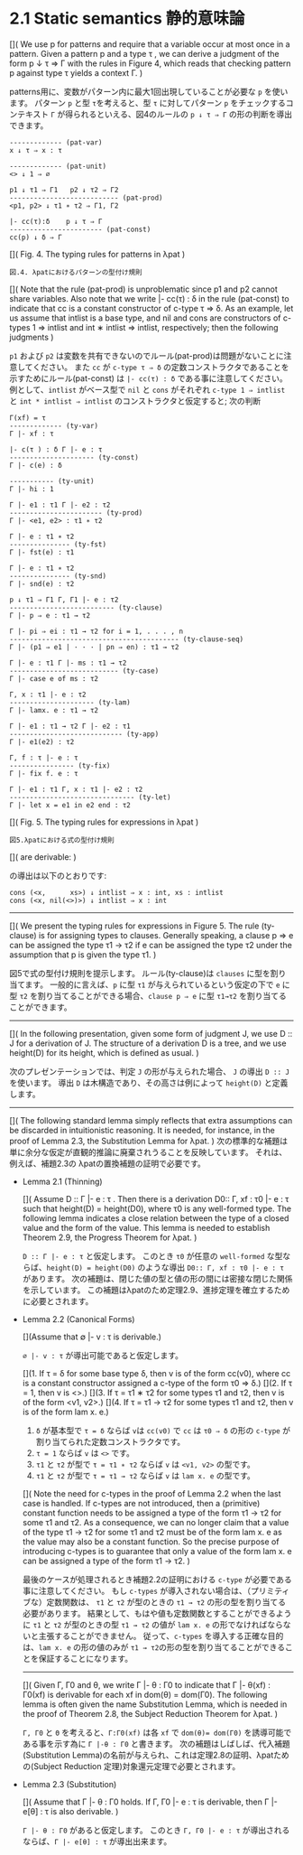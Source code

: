 # 2.1 Static semantics 静的意味論

[](
We use p for patterns and require that a variable occur at most once in a pattern.
Given a pattern p and a type τ , we can derive a judgment of the form p ↓ τ ⇒ Γ with the rules in Figure 4, which reads that checking pattern p against type τ yields a context Γ.
)

patterns用に、変数がパターン内に最大1回出現していることが必要な `p` を使います。
パターン `p` と型 `τ`を考えると、型 `τ` に対してパターン `p` をチェックするコンテキスト `Γ` が得られるといえる、図4のルールの `p ↓ τ ⇒ Γ` の形の判断を導出できます。

	------------- (pat-var)
	x ↓ τ ⇒ x : τ

	------------- (pat-unit)
	<> ↓ 1 ⇒ ∅

	p1 ↓ τ1 ⇒ Γ1   p2 ↓ τ2 ⇒ Γ2
	--------------------------- (pat-prod)
	<p1, p2> ↓ τ1 ∗ τ2 ⇒ Γ1, Γ2

	|- cc(τ):δ    p ↓ τ ⇒ Γ
	----------------------- (pat-const)
	cc(p) ↓ δ ⇒ Γ

[](
	Fig. 4. The typing rules for patterns in λpat
)

	図.4. λpatにおけるパターンの型付け規則

[](
Note that the rule (pat-prod) is unproblematic since p1 and p2 cannot share variables.
Also note that we write |- cc(τ) : δ in the rule (pat-const) to indicate that cc is a constant constructor of c-type τ ⇒ δ.
As an example, let us assume that intlist is a base type, and nil and cons are constructors of c-types 1 ⇒ intlist and int ∗ intlist ⇒ intlist, respectively;
then the following judgments
)

`p1` および `p2` は変数を共有できないのでルール(pat-prod)は問題がないことに注意してください。
また `cc` が `c-type τ ⇒ δ` の定数コンストラクタであることを示すためにルール(pat-const) は `|- cc(τ) : δ` である事に注意してください。
例として、`intlist` がベース型で `nil` と `cons` がそれぞれ `c-type 1 ⇒ intlist` と `int * intlist ⇒ intlist` のコンストラクタと仮定すると;
次の判断

	Γ(xf) = τ
	------------- (ty-var)
	Γ |- xf : τ

	|- c(τ ) : δ Γ |- e : τ
	--------------------- (ty-const)
	Γ |- c(e) : δ

	----------- (ty-unit)
	Γ |- hi : 1

	Γ |- e1 : τ1 Γ |- e2 : τ2
	----------------------- (ty-prod)
	Γ |- <e1, e2> : τ1 ∗ τ2

	Γ |- e : τ1 ∗ τ2
	--------------- (ty-fst)
	Γ |- fst(e) : τ1

	Γ |- e : τ1 ∗ τ2
	--------------- (ty-snd)
	Γ |- snd(e) : τ2

	p ↓ τ1 ⇒ Γ1 Γ, Γ1 |- e : τ2
	-------------------------- (ty-clause)
	Γ |- p ⇒ e : τ1 → τ2

	Γ |- pi ⇒ ei : τ1 → τ2 for i = 1, . . . , n
	------------------------------------------ (ty-clause-seq)
	Γ |- (p1 ⇒ e1 | · · · | pn ⇒ en) : τ1 → τ2

	Γ |- e : τ1 Γ |- ms : τ1 → τ2
	--------------------------- (ty-case)
	Γ |- case e of ms : τ2

	Γ, x : τ1 |- e : τ2
	--------------------- (ty-lam)
	Γ |- lamx. e : τ1 → τ2

	Γ |- e1 : τ1 → τ2 Γ |- e2 : τ1
	---------------------------- (ty-app)
	Γ |- e1(e2) : τ2

	Γ, f : τ |- e : τ
	---------------- (ty-fix)
	Γ |- fix f. e : τ

	Γ |- e1 : τ1 Γ, x : τ1 |- e2 : τ2
	------------------------------- (ty-let)
	Γ |- let x = e1 in e2 end : τ2

[](
	Fig. 5. The typing rules for expressions in λpat
)

	図5.λpatにおける式の型付け規則

[](
are derivable:
)

の導出は以下のとおりです:

	cons (<x,      xs>) ↓ intlist ⇒ x : int, xs : intlist
	cons (<x, nil(<>)>) ↓ intlist ⇒ x : int

----

[](
We present the typing rules for expressions in Figure 5.
The rule (ty-clause) is for assigning types to clauses.
Generally speaking, a clause p ⇒ e can be assigned the type τ1 → τ2 if e can be assigned the type τ2 under the assumption that p is given the type τ1.
)

図5で式の型付け規則を提示します。
ルール(ty-clause)は `clauses` に型を割り当てます。
一般的に言えば、`p` に型 `τ1` が与えられているという仮定の下で `e` に型 `τ2` を割り当てることができる場合、`clause p ⇒ e` に型 `τ1→τ2` を割り当てることができます。

----

[](
In the following presentation, given some form of judgment J, we use D :: J for a derivation of J.
The structure of a derivation D is a tree, and we use height(D) for its height, which is defined as usual.
)

次のプレゼンテーションでは、判定 `J` の形が与えられた場合、 `J` の導出 `D :: J` を使います。
導出 `D` は木構造であり、その高さは例によって `height(D)` と定義します。

----

[](
The following standard lemma simply reflects that extra assumptions can be discarded in intuitionistic reasoning.
It is needed, for instance, in the proof of Lemma 2.3, the Substitution Lemma for λpat.
)
次の標準的な補題は単に余分な仮定が直観的推論に廃棄されうることを反映しています。
それは、例えば、補題2.3の λpatの置換補題の証明で必要です。

- Lemma 2.1 (Thinning)

	[](
	Assume D :: Γ |- e : τ .
	Then there is a derivation D0:: Γ, xf : τ0 |- e : τ such that height(D) = height(D0), where τ0 is any well-formed type.
	The following lemma indicates a close relation between the type of a closed value and the form of the value.
	This lemma is needed to establish Theorem 2.9, the Progress Theorem for λpat.
	)

	`D :: Γ |- e : τ` と仮定します。
	このとき `τ0` が任意の `well-formed` な型ならば、`height(D) = height(D0)` のような導出 `D0:: Γ, xf : τ0 |- e : τ` があります。
	次の補題は、閉じた値の型と値の形の間には密接な閉じた関係を示しています。
	この補題はλpatのため定理2.9、進捗定理を確立するために必要とされます。

- Lemma 2.2 (Canonical Forms)

	[](Assume that ∅ |- v : τ is derivable.)

	`∅ |- v : τ` が導出可能であると仮定します。

	[](1. If τ = δ for some base type δ, then v is of the form cc(v0), where cc is a constant constructor assigned a c-type of the form τ0 ⇒ δ.)
	[](2. If τ = 1, then v is <>.)
	[](3. If τ = τ1 ∗ τ2 for some types τ1 and τ2, then v is of the form <v1, v2>.)
	[](4. If τ = τ1 → τ2 for some types τ1 and τ2, then v is of the form lam x. e.)

	1. `δ` が基本型で `τ = δ` ならば `v`は `cc(v0)` で `cc` は `τ0 ⇒ δ` の形の `c-type` が割り当てられた定数コンストラクタです。
	2. `τ = 1` ならば `v` は `<>` です。
	3. `τ1` と `τ2` が型で `τ = τ1 ∗ τ2` ならば `v` は `<v1, v2>` の型です。
	4. `τ1` と `τ2` が型で `τ = τ1 → τ2` ならば `v` は `lam x. e` の型です。

	[](
	Note the need for c-types in the proof of Lemma 2.2 when the last case is handled.
	If c-types are not introduced, then a (primitive) constant function needs to be assigned a type of the form τ1 → τ2 for some τ1 and τ2.
	As a consequence, we can no longer claim that a value of the type τ1 → τ2 for some τ1 and τ2 must be of the form lam x. e as the value may also be a constant function.
	So the precise purpose of introducing c-types is to guarantee that only a value of the form lam x. e can be assigned a type of the form τ1 → τ2.
	)

	最後のケースが処理されるとき補題2.2の証明における `c-type` が必要である事に注意してください。
	もし `c-types` が導入されない場合は、（プリミティブな）定数関数は、 `τ1` と `τ2` が型のときの `τ1 → τ2` の形の型を割り当てる必要があります。
	結果として、もはや値も定数関数とすることができるように `τ1` と `τ2` が型のときの型 `τ1 → τ2` の値が `lam x. e` の形でなければならないと主張することができません。
	従って、`c-types` を導入する正確な目的は、`lam x. e` の形の値のみが `τ1 → τ2`の形の型を割り当てることができることを保証することになります。

	----

	[](
	Given Γ, Γ0 and θ, we write Γ |- θ : Γ0 to indicate that Γ |- θ(xf) : Γ0(xf) is derivable for each xf in dom(θ) = dom(Γ0).
	The following lemma is often given the name Substitution Lemma, which is needed in the proof of Theorem 2.8, the Subject Reduction Theorem for λpat.
	)

	`Γ, Γ0` と `Θ` を考えると、`Γ:Γ0(xf)` は各 `xf` で `dom(θ)= dom(Γ0)` を誘導可能である事を示す為に `Γ |-θ : Γ0` と書きます。
	次の補題はしばしば、代入補題(Substitution Lemma)の名前が与えられ、これは定理2.8の証明、λpatための(Subject Reduction 定理)対象還元定理で必要とされます。

- Lemma 2.3 (Substitution)

	[](
	Assume that Γ |- θ : Γ0 holds.
	If Γ, Γ0 |- e : τ is derivable, then Γ |- e[θ] : τ is also derivable.
	)

	`Γ |- θ : Γ0` があると仮定します。
	このとき `Γ, Γ0 |- e : τ` が導出されるならば、`Γ |- e[θ] : τ` が導出出来ます。
